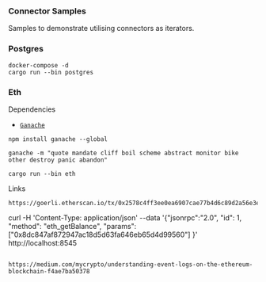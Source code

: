 ### Connector Samples

Samples to demonstrate utilising connectors as iterators.


### Postgres

```
docker-compose -d
cargo run --bin postgres
```


### Eth

Dependencies
- [`Ganache`](https://github.com/trufflesuite/ganache)

```
npm install ganache --global

ganache -m "quote mandate cliff boil scheme abstract monitor bike other destroy panic abandon"

cargo run --bin eth
```

Links

```
https://goerli.etherscan.io/tx/0x2578c4ff3ee0ea6907cae77b4d6c89d2a56e3e48bd17b408438bfb93ba189b0e

```
 curl -H 'Content-Type: application/json'   --data '{"jsonrpc":"2.0", "id": 1, "method": "eth_getBalance", "params": ["0x8dc847af872947ac18d5d63fa646eb65d4d99560"] }' http://localhost:8545

````

https://medium.com/mycrypto/understanding-event-logs-on-the-ethereum-blockchain-f4ae7ba50378